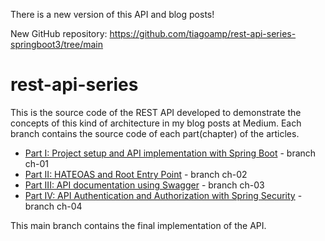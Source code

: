 There is a new version of this API and blog posts!

New GitHub repository: https://github.com/tiagoamp/rest-api-series-springboot3/tree/main


# rest-api-series

This is the source code of the REST API developed to demonstrate the concepts of this kind of architecture in my blog posts at Medium.
Each branch contains the source code of each part(chapter) of the articles.

- [Part I: Project setup and API implementation with Spring Boot](https://tiagoamp.medium.com/rest-api-with-java-part-1-24fcdda5278f) - branch ch-01
- [Part II: HATEOAS and Root Entry Point](https://tiagoamp.medium.com/rest-api-with-java-part-2-364917ccaa14) - branch ch-02
- [Part III: API documentation using Swagger](https://tiagoamp.medium.com/rest-api-with-java-part-3-9a450a34b020) - branch ch-03
- [Part IV: API Authentication and Authorization with Spring Security](https://tiagoamp.medium.com/rest-api-with-java-part-4-2c9ed158faf8) - branch ch-04

This main branch contains the final implementation of the API.
